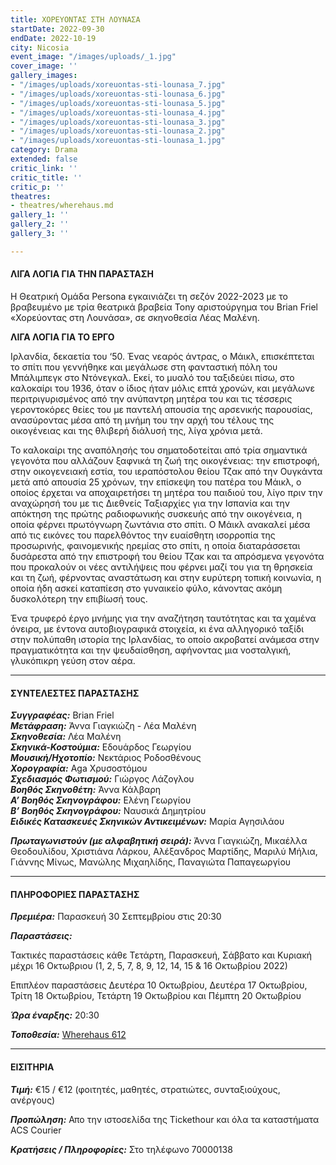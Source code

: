 ```yaml
---
title: ΧΟΡΕΥΟΝΤΑΣ ΣΤΗ ΛΟΥΝΑΣΑ
startDate: 2022-09-30
endDate: 2022-10-19
city: Nicosia
event_image: "/images/uploads/_1.jpg"
cover_image: ''
gallery_images:
- "/images/uploads/xoreuontas-sti-lounasa_7.jpg"
- "/images/uploads/xoreuontas-sti-lounasa_6.jpg"
- "/images/uploads/xoreuontas-sti-lounasa_5.jpg"
- "/images/uploads/xoreuontas-sti-lounasa_4.jpg"
- "/images/uploads/xoreuontas-sti-lounasa_3.jpg"
- "/images/uploads/xoreuontas-sti-lounasa_2.jpg"
- "/images/uploads/xoreuontas-sti-lounasa_1.jpg"
category: Drama
extended: false
critic_link: ''
critic_title: ''
critic_p: ''
theatres:
- theatres/wherehaus.md
gallery_1: ''
gallery_2: ''
gallery_3: ''

---
```

#### ΛΙΓΑ ΛΟΓΙΑ ΓΙΑ ΤΗΝ ΠΑΡΑΣΤΑΣΗ

Η Θεατρική Ομάδα Persona εγκαινιάζει τη σεζόν 2022-2023 με το βραβευμένο με τρία θεατρικά βραβεία Tony αριστούργημα του Brian Friel «Χορεύοντας στη Λουνάσα», σε σκηνοθεσία Λέας Μαλένη.

**ΛΙΓΑ ΛΟΓΙΑ ΓΙΑ ΤΟ ΕΡΓΟ**

Ιρλανδία, δεκαετία του ‘50. Ένας νεαρός άντρας, ο Μάικλ, επισκέπτεται το σπίτι που γεννήθηκε και μεγάλωσε στη φανταστική πόλη του Μπάλιμπεγκ στο Ντόνεγκαλ. Εκεί, το μυαλό του ταξιδεύει πίσω, στο καλοκαίρι του 1936, όταν ο ίδιος ήταν μόλις επτά χρονών, και μεγάλωνε περιτριγυρισμένος από την ανύπαντρη μητέρα του και τις τέσσερις γεροντοκόρες θείες του με παντελή απουσία της αρσενικής παρουσίας, ανασύροντας μέσα από τη μνήμη του την αρχή του τέλους της οικογένειας και της θλιβερή διάλυσή της, λίγα χρόνια μετά.

Το καλοκαίρι της αναπόλησής του σηματοδοτείται από τρία σημαντικά γεγονότα που αλλάζουν ξαφνικά τη ζωή της οικογένειας: την επιστροφή, στην οικογενειακή εστία, του ιεραπόστολου θείου Τζακ από την Ουγκάντα μετά από απουσία 25 χρόνων, την επίσκεψη του πατέρα του Μάικλ, ο οποίος έρχεται να αποχαιρετήσει τη μητέρα του παιδιού του, λίγο πριν την αναχώρησή του με τις Διεθνείς Ταξιαρχίες για την Ισπανία και την απόκτηση της πρώτης ραδιοφωνικής συσκευής από την οικογένεια, η οποία φέρνει πρωτόγνωρη ζωντάνια στο σπίτι.  Ο Μάικλ ανακαλεί μέσα από τις εικόνες του παρελθόντος την ευαίσθητη ισορροπία της προσωρινής, φαινομενικής ηρεμίας στο σπίτι, η οποία διαταράσσεται δυσάρεστα από την επιστροφή του θείου Τζακ και τα απρόσμενα γεγονότα που προκαλούν οι νέες αντιλήψεις που φέρνει μαζί του για τη θρησκεία και τη ζωή, φέρνοντας αναστάτωση και στην ευρύτερη τοπική κοινωνία, η οποία ήδη ασκεί καταπίεση στο γυναικείο φύλο, κάνοντας ακόμη δυσκολότερη την επιβίωσή τους.

Ένα τρυφερό έργο μνήμης για την αναζήτηση ταυτότητας και τα χαμένα όνειρα, με έντονα αυτοβιογραφικά στοιχεία, κι ένα αλληγορικό ταξίδι στην πολύπαθη ιστορία της Ιρλανδίας, το οποίο ακροβατεί ανάμεσα στην πραγματικότητα και την ψευδαίσθηση, αφήνοντας μια νοσταλγική, γλυκόπικρη γεύση στον αέρα.

***

#### ΣΥΝΤΕΛΕΣΤΕΣ ΠΑΡΑΣΤΑΣΗΣ

**_Συγγραφέας:_** Brian Friel  
**_Μετάφραση:_** Άννα Γιαγκιώζη - Λέα Μαλένη  
**_Σκηνοθεσία:_** Λέα Μαλένη  
**_Σκηνικά-Κοστούμια:_** Εδουάρδος Γεωργίου  
**_Μουσική/Ηχοτοπίο:_** Νεκτάριος Ροδοσθένους  
**_Χορογραφία:_** Aga Χρυσοστόμου  
**_Σχεδιασμός Φωτισμού:_** Γιώργος Λάζογλου  
**_Βοηθός Σκηνοθέτη:_** Άννα Κάλβαρη  
**_Α’ Βοηθός Σκηνογράφου:_** Ελένη Γεωργίου  
**_Β’ Βοηθός Σκηνογράφου:_** Ναυσικά Δημητρίου  
**_Ειδικές Κατασκευές Σκηνικών Αντικειμένων:_** Μαρία Αγησιλάου

**_Πρωταγωνιστούν (με αλφαβητική σειρά):_** Άννα Γιαγκιώζη, Μικαέλλα Θεοδουλίδου, Χριστιάνα Λάρκου, Αλέξανδρος Μαρτίδης, Μαριλύ Μήλια, Γιάννης Μίνως, Μανώλης Μιχαηλίδης, Παναγιώτα Παπαγεωργίου

***

#### ΠΛΗΡΟΦΟΡΙΕΣ ΠΑΡΑΣΤΑΣΗΣ

**_Πρεμιέρα:_** Παρασκευή 30 Σεπτεμβρίου στις 20:30

**_Παραστάσεις:_**

Τακτικές παραστάσεις κάθε Τετάρτη, Παρασκευή, Σάββατο και Κυριακή μέχρι 16 Οκτωβριου (1, 2, 5, 7, 8, 9, 12, 14, 15 & 16 Οκτωβρίου 2022)

Επιπλέον παραστάσεις Δευτέρα 10 Οκτωβρίου, Δευτέρα 17 Οκτωβρίου, Τρίτη 18 Οκτωβρίου, Τετάρτη 19 Οκτωβρίου και Πέμπτη 20 Οκτωβρίου

**_Ώρα έναρξης:_** 20:30

**_Τοποθεσία:_** [Wherehaus 612](?#map)

***

#### ΕΙΣΙΤΗΡΙΑ

**_Τιμή:_** €15 / €12 (φοιτητές, μαθητές, στρατιώτες, συνταξιούχους, ανέργους)

**_Προπώληση:_** Απο την ιστοσελίδα της Tickethour και όλα τα καταστήματα ACS Courier

**_Κρατήσεις / Πληροφορίες:_** Στο τηλέφωνο 70000138